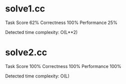 # solve1.cc

Task Score
62%
Correctness
100%
Performance
25%

Detected time complexity:
O(L**2)

# solve2.cc

Task Score
100%
Correctness
100%
Performance
100%

Detected time complexity:
O(L)


